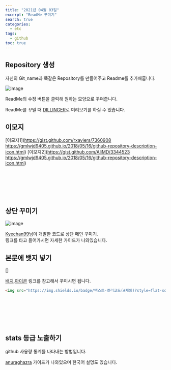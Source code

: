 ```yaml
---
title: "2021년 04월 03일"
excerpt: "ReadMe 꾸미기"
search: true
categories: 
  - etc
tags: 
  - github
toc: true
---
```


## Repository 생성

자신의 Git_name과 똑같은 Repository를 만들어주고 Readme를 추가해줍니다.

![image](https://user-images.githubusercontent.com/73421820/113437508-b4052600-9421-11eb-9af8-4a0bf210b508.png)

ReadMe의 수정 버튼을 클릭해 원하는 모양으로 꾸며줍니다. <br>

ReadMe를 꾸밀 때 [DILLINGER](https://dillinger.io/)로 미리보기를 하실 수 있습니다.


## 이모지

[이모지1](https://gist.github.com/rxaviers/7360908
https://gmlwjd9405.github.io/2018/05/16/github-repository-description-icon.html)
[이모지2](https://gist.github.com/AliMD/3344523
https://gmlwjd9405.github.io/2018/05/16/github-repository-description-icon.html)


<br><br>


<br><br>

## 상단 꾸미기

![image](https://user-images.githubusercontent.com/73421820/113438648-efa0ef80-9423-11eb-8ce5-e1969dc5f7ac.png)

[Kyechan99](https://github.com/kyechan99/capsule-render)님이 개발한 코드로 상단 메인 꾸미기. <br>
링크를 타고 들어가시면 자세한 가이드가 나와있습니다.


## 본문에 뱃지 넣기

[] <br>

[배지](https://shields.io/),[아이콘](https://simpleicons.org/) 링크를 참고해서 꾸미시면 됩니다.
<br>

```html
<img src="https://img.shields.io/badge/텍스트-컬러코드(#제외)?style=flat-square&logo=아이콘이름(flat-squaredlogo=simpleicons)&logoColor=white"/></a>&nbsp
```

<br><br>

<br><br>

## stats 등급 노출하기

github 사용량 통계를 나타내는 방법입니다. <br>


[anuraghazra](https://github.com/anuraghazra/github-readme-stats)
가이드가 나와있으며 한국어 설명도 있습니다. <br>

<br><br>


